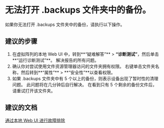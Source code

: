 <properties
    pageTitle="I can’t open the backups in .backups folder."
    description="无法打开 .backups 文件夹中的备份。"
    service="microsoft.storsimple"
    resource="managers"
    authors="anbacker"
    displayOrder="8"
    selfHelpType="resource"
    supportTopicIds=""
    resourceTags=""
    productPesIds=""
    cloudEnvironments="public"
/>


# 无法打开 .backups 文件夹中的备份。
如果你无法打开 .backups 文件夹中的备份，请执行以下操作。


## **建议的步骤**
1. 在虚拟阵列的本地 Web UI 中，转到**“疑难解答”** > **“诊断测试”**，然后单击**“运行诊断测试”**。 解决报告的所有问题。
2. 确认你对尝试使用文件资源管理器访问的文件夹拥有权限。 右键单击文件夹名称，然后转到**“属性”** > **“安全性”**以查看权限。
3. 如果 .backups 文件夹中有 5 个以上的备份，则表示设备出现了暂时性的清理问题。 此问题将在几分钟后自行解决。 在看到只有 5 个剩余的备份文件后，请重试打开该文件夹。


## **建议的文档**
[通过本地 Web UI 进行故障排除](https://aka.ms/storsimple-troubleshoot-diagnostics)



<!--HONumber=Aug16_HO2-->


